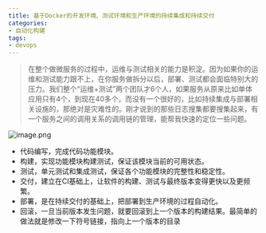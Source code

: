 ```yaml
---
title: 基于Docker的开发环境、测试环境和生产环境的持续集成和持续交付
categories: 
- 自动化构建
tags: 
- devops
---
```


> 在整个做微服务的过程中，运维与测试相关的能力是积淀。因为如果你的运维和测试能力跟不上，在你服务做拆分以后，部署、测试都会面临特别大的压力。我们整个“运维+测试”两个团队才6个人，如果服务从原来比如单体应用只有4个，到现在40多个，而没有一个很好的，比如持续集成与部署相关设施的，那绝对是灾难性的。刚才说到的那些日志搜集都要搜集起来，有一个服务之间的调用关系的调用链的管理，能帮我快速的定位一些问题。
<!-- more -->
![image.png](https://upload-images.jianshu.io/upload_images/5189695-6c33f5f5aa01f7c4.png?imageMogr2/auto-orient/strip%7CimageView2/2/w/1240)
- 代码编写，完成代码功能模块。
- 构建，实现功能模块构建测试，保证该模块当前的可用状态。
- 测试，单元测试和集成测试，保证各个功能模块的完整性和稳定性。
- 交付，建立在CI基础上，让软件的构建、测试与最终版本变得更快以及更频繁。
- 部署，是在持续交付的基础上，把部署到生产环境的过程自动化。
- 回滚，一旦当前版本发生问题，就要回滚到上一个版本的构建结果。最简单的做法就是修改一下符号链接，指向上一个版本的目录
